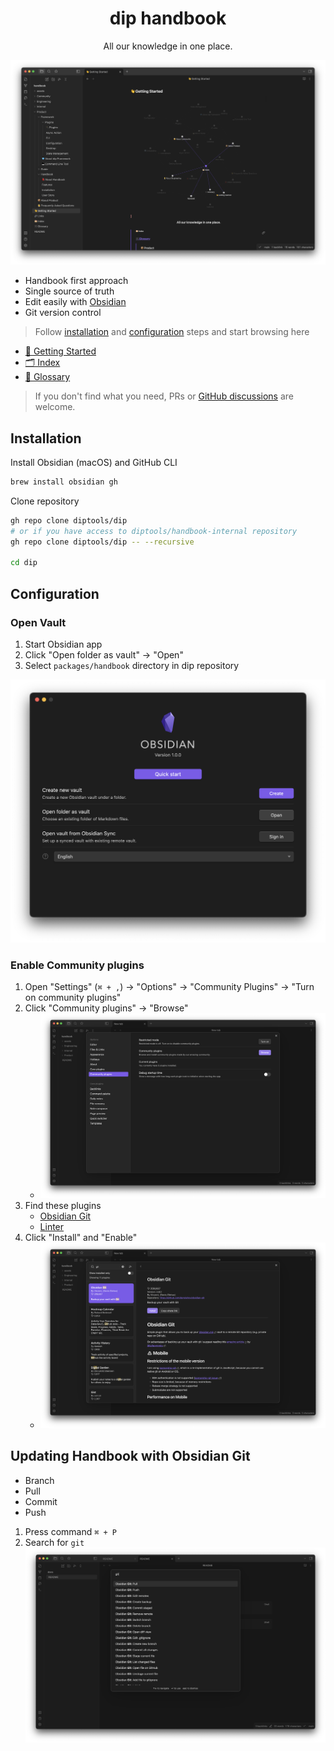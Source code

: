 <div align="center">
	<h1>dip handbook</h1>
	<p>All our knowledge in one place.</p>
</div>

![Obsidian vault menu](./assets/images/obsidian/handbook.png)
- Handbook first approach
- Single source of truth
- Edit easily with [Obsidian](https://obsidian.md/)
- Git version control

> Follow [installation](#Installation) and [configuration](#Configuration) steps and start browsing here

- [👋 Getting Started](👋%20Getting%20Started)
- [🗂 Index](🗂%20Index.md)
- [🛒 Glossary](🛒%20Glossary.md)

> If you don't find what you need, PRs or [GitHub discussions](https://github.com/diptools/dip/discussions) are welcome.

## Installation

Install Obsidian (macOS) and GitHub CLI
```sh
brew install obsidian gh
```

Clone repository
```sh
gh repo clone diptools/dip
# or if you have access to diptools/handbook-internal repository
gh repo clone diptools/dip -- --recursive
 
cd dip
```

## Configuration

### Open Vault
1. Start Obsidian app
2. Click "Open folder as vault" -> "Open"
3. Select `packages/handbook` directory in dip repository

![Obsidian vault menu](./assets/images/obsidian/vault-menu.png)
### Enable Community plugins
1. Open "Settings" (`⌘ + ,`) -> "Options" -> "Community Plugins" -> "Turn on community plugins"
2. Click "Community plugins" -> "Browse"
	- ![Enable third party plugin](./assets/images/obsidian/community-plugins.png)   
3. Find these plugins
	- [Obsidian Git](https://github.com/denolehov/obsidian-git)
	- [Linter](https://github.com/platers/obsidian-linter)
4. Click "Install" and "Enable"
	- ![Obsidian Git Plugin](./assets/images/obsidian/obsidian-git-plugin.png)

## Updating Handbook with Obsidian Git

- Branch
- Pull
- Commit
- Push

1. Press command `⌘ + P`
2. Search for `git`
	![Obsidian git commands](./assets/images/obsidian/git-commands.png)
